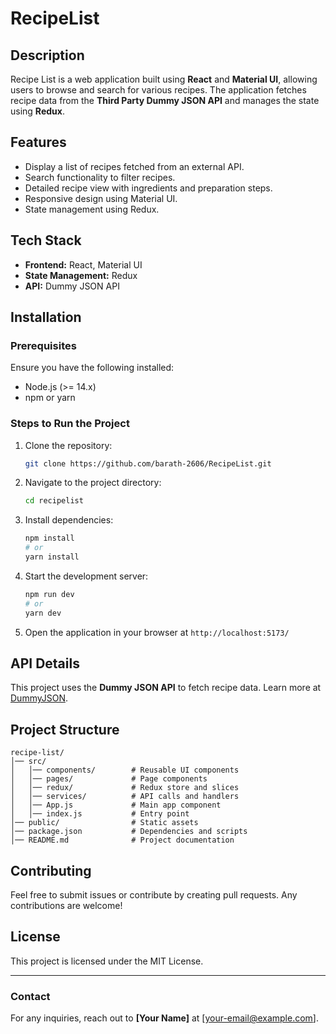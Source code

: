 # RecipeList

## Description
Recipe List is a web application built using **React** and **Material UI**, allowing users to browse and search for various recipes. The application fetches recipe data from the **Third Party Dummy JSON API** and manages the state using **Redux**.

## Features
- Display a list of recipes fetched from an external API.
- Search functionality to filter recipes.
- Detailed recipe view with ingredients and preparation steps.
- Responsive design using Material UI.
- State management using Redux.

## Tech Stack
- **Frontend:** React, Material UI
- **State Management:** Redux
- **API:** Dummy JSON API

## Installation
### Prerequisites
Ensure you have the following installed:
- Node.js (>= 14.x)
- npm or yarn

### Steps to Run the Project
1. Clone the repository:
   ```bash
   git clone https://github.com/barath-2606/RecipeList.git
   ```
2. Navigate to the project directory:
   ```bash
   cd recipelist
   ```
3. Install dependencies:
   ```bash
   npm install
   # or
   yarn install
   ```
4. Start the development server:
   ```bash
   npm run dev
   # or
   yarn dev
   ```
5. Open the application in your browser at `http://localhost:5173/`

## API Details
This project uses the **Dummy JSON API** to fetch recipe data. Learn more at [DummyJSON](https://dummyjson.com/).

## Project Structure
```
recipe-list/
│── src/
│   │── components/        # Reusable UI components
│   │── pages/             # Page components
│   │── redux/             # Redux store and slices
│   │── services/          # API calls and handlers
│   │── App.js             # Main app component
│   │── index.js           # Entry point
│── public/                # Static assets
│── package.json           # Dependencies and scripts
│── README.md              # Project documentation
```

## Contributing
Feel free to submit issues or contribute by creating pull requests. Any contributions are welcome!

## License
This project is licensed under the MIT License.

---
### Contact
For any inquiries, reach out to **[Your Name]** at [your-email@example.com].


